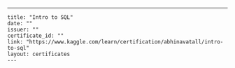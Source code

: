 ---
    title: "Intro to SQL"
    date: ""
    issuer: ""
    certificate_id: ""
    link: "https://www.kaggle.com/learn/certification/abhinavatall/intro-to-sql"
    layout: certificates
    ---
    